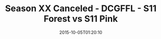 ---
title: Season XX Canceled - DCGFFL - S11 Forest vs S11 Pink
teams-score:
- team: _teams/s11-forest.md
  score: 35
- team: _teams/s11-pink.md
  score: 34
mvp: AJ A. (Forest), Max R. (Pink)
game-ball: ''
season: 11
week: 4
date: '2015-10-05T01:20:10'
pageid: season-xi-week-4-927-vs-934
---